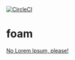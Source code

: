 [![CircleCI](https://circleci.com/gh/awie3di/foam/tree/master.svg?style=svg)](https://circleci.com/gh/awie3di/foam/tree/master)
# foam

[No Lorem Ipsum, please!](noLoremIpsumplz.md)
